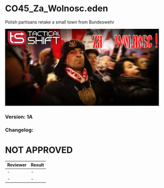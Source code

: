 # CO45_Za_Wolnosc.eden
Polish partisans retake a small town from Bundeswehr

<img src='https://github.com/rempopo/CO45_Za_Wolnosc.eden/blob/main/overview.jpg' />		

### Version:			1A

### Changelog: 


# NOT APPROVED
| Reviewer | Result |
| ------------ | ------------- |
| - | - |
| - | - |

